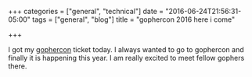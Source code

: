 +++
categories = ["general", "technical"]
date = "2016-06-24T21:56:31-05:00"
tags = ["general", "blog"]
title = "gophercon 2016 here i come"

+++

I got my [gophercon](https://gophercon.com/) ticket today. I always wanted to go to gophercon and finally it is happening this year. I am really excited to meet fellow gophers there. 
